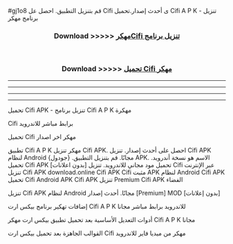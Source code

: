 #gj1o8 قم بتنزيل التطبيق. احصل عل Cifi  ى أحدث إصدار.تحميل Cifi  A P K - تنزيل برنامج مهكر



<div align="center">
<h3>Download >>>>> <a href="https://ar-sites.web.app/?ar= Cifi ">مهكرCifi  تنزيل برنامج</a></h3><br>

<h3>Download >>>>> <a href="https://ar-sites.web.app/?ar= Cifi ">تحميل Cifi  مهكر</a></h3>
</div>


----------------------------------------------------------

----------------------------------------------------------

----------------------------------------------------------

----------------------------------------------------------


تحميل Cifi  APK - تنزيل برنامج Cifi  A P K مهكرة

Cifi  برابط مباشر للاندرويد

تحميل Cifi  مهكر اخر اصدار

تطبيق Cifi  A P K مهكر
تنزيل Cifi  APK. احصل على أحدث إصدار.
تنزيل Cifi  APK لنظام Android مجانًا.
قم بتنزيل التطبيق. {جودول} APK. الاسم هو نسخة أندرويد.
تحميل Cifi  APK [بدون اعلانات]
تحميل مود مجاني للاندرويد.
تنزيل Cifi  عبر الإنترنت
تنزيل Cifi  APK
download.online Cifi  APK
Cifi  مثبت APK لنظام Android
Cifi  APK
تحميل Cifi  Android APK
Cifi  APK تنزيل Premium
Cifi  APK الفضاء

تنزيل Cifi  APK لنظام Android مجانًا. أحدث إصدار [Premium] MOD [بدون إعلانات]

إضافات تهكير برنامج بيكس ارت Cifi  A P K للاندرويد برابط مباشر مجانا

أدوات التعديل الأساسية بعد تحميل تطبيق بيكس ارت مهكر Cifi  A P K مجانا

القوالب الجاهزة بعد تحميل بيكس ارت Cifi  مهكر من ميديا فاير للاندرويد



